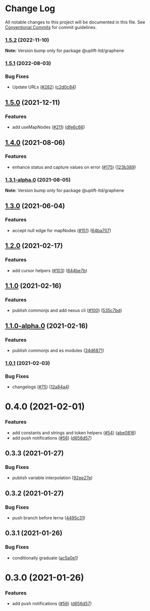# Change Log

All notable changes to this project will be documented in this file.
See [Conventional Commits](https://conventionalcommits.org) for commit guidelines.

### [1.5.2](https://github.com/uplift-ltd/nexus/compare/@uplift-ltd/graphene@1.5.1...@uplift-ltd/graphene@1.5.2) (2022-11-10)

**Note:** Version bump only for package @uplift-ltd/graphene





### [1.5.1](https://github.com/uplift-ltd/nexus/compare/@uplift-ltd/graphene@1.5.0...@uplift-ltd/graphene@1.5.1) (2022-08-03)


### Bug Fixes

* Update URLs ([#282](https://github.com/uplift-ltd/nexus/issues/282)) ([c2d0c84](https://github.com/uplift-ltd/nexus/commit/c2d0c843c8eb18c4a9ae360ee2d840f5be388fac))



## [1.5.0](https://github.com/uplift-ltd/nexus/compare/@uplift-ltd/graphene@1.4.0...@uplift-ltd/graphene@1.5.0) (2021-12-11)


### Features

* add useMapNodes ([#211](https://github.com/uplift-ltd/nexus/issues/211)) ([dfe6c66](https://github.com/uplift-ltd/nexus/commit/dfe6c66c8b7ae3fa946dfbac6f7b945704c28560))



## [1.4.0](https://github.com/uplift-ltd/nexus/compare/@uplift-ltd/graphene@1.3.0...@uplift-ltd/graphene@1.4.0) (2021-08-06)


### Features

* enhance status and capture values on error ([#175](https://github.com/uplift-ltd/nexus/issues/175)) ([123b389](https://github.com/uplift-ltd/nexus/commit/123b389c2122849869e2f770d17f83b00d03c3da))



### [1.3.1-alpha.0](https://github.com/uplift-ltd/nexus/compare/@uplift-ltd/graphene@1.3.0...@uplift-ltd/graphene@1.3.1-alpha.0) (2021-08-05)

**Note:** Version bump only for package @uplift-ltd/graphene





## [1.3.0](https://github.com/uplift-ltd/nexus/compare/@uplift-ltd/graphene@1.2.0...@uplift-ltd/graphene@1.3.0) (2021-06-04)


### Features

* accept null edge for mapNodes ([#151](https://github.com/uplift-ltd/nexus/issues/151)) ([64ba707](https://github.com/uplift-ltd/nexus/commit/64ba7077b6da3163c8cd765c190f9b3aace10f37))



## [1.2.0](https://github.com/uplift-ltd/nexus/compare/@uplift-ltd/graphene@1.1.0...@uplift-ltd/graphene@1.2.0) (2021-02-17)


### Features

* add cursor helpers ([#103](https://github.com/uplift-ltd/nexus/issues/103)) ([844be7b](https://github.com/uplift-ltd/nexus/commit/844be7bb8f5a213e52dd582fe8d19dda61858386))



## [1.1.0](https://github.com/uplift-ltd/nexus/compare/@uplift-ltd/graphene@1.0.1...@uplift-ltd/graphene@1.1.0) (2021-02-16)


### Features

* publish commonjs and add nexus cli ([#100](https://github.com/uplift-ltd/nexus/issues/100)) ([535c7bd](https://github.com/uplift-ltd/nexus/commit/535c7bd0ad8224b9dde814f18f9d5082366061e1))



## [1.1.0-alpha.0](https://github.com/uplift-ltd/nexus/compare/@uplift-ltd/graphene@1.0.1...@uplift-ltd/graphene@1.1.0-alpha.0) (2021-02-16)


### Features

* publish commonjs and es modules ([34d6871](https://github.com/uplift-ltd/nexus/commit/34d6871f720efebf2d48773ae1e17c8dc6fd652d))



### [1.0.1](https://github.com/uplift-ltd/nexus/compare/@uplift-ltd/graphene@0.4.0...@uplift-ltd/graphene@1.0.1) (2021-02-03)


### Bug Fixes

* changelogs ([#75](https://github.com/uplift-ltd/nexus/issues/75)) ([12a84a4](https://github.com/uplift-ltd/nexus/commit/12a84a443f74257efe930d0dcf96b61635643dcd))



# 0.4.0 (2021-02-01)


### Features

* add constants and strings and token helpers ([#54](https://github.com/uplift-ltd/nexus/issues/54))
  ([abe0816](https://github.com/uplift-ltd/nexus/commit/abe08162dec2552c083680fde4ce80bf9d4b6675))
* add push notifications ([#56](https://github.com/uplift-ltd/nexus/issues/56))
  ([d656d57](https://github.com/uplift-ltd/nexus/commit/d656d57fa545c77c9c28aab77e57ea43a2bacc60))





## 0.3.3 (2021-01-27)


### Bug Fixes

* publish variable interpolation
  ([92ee27e](https://github.com/uplift-ltd/nexus/commit/92ee27e2b1a473d14e95120fd9835f90e2b4b0d0))





## 0.3.2 (2021-01-27)


### Bug Fixes

* push branch before lerna
  ([4495c31](https://github.com/uplift-ltd/nexus/commit/4495c311019edad65242fddfcbec3763a86f528c))





## 0.3.1 (2021-01-26)


### Bug Fixes

* conditionally graduate
  ([ac5a0e1](https://github.com/uplift-ltd/nexus/commit/ac5a0e1fc880399a0b498e7eac042f1572fee991))





# 0.3.0 (2021-01-26)


### Features

* add push notifications ([#56](https://github.com/uplift-ltd/nexus/issues/56))
  ([d656d57](https://github.com/uplift-ltd/nexus/commit/d656d57fa545c77c9c28aab77e57ea43a2bacc60))
